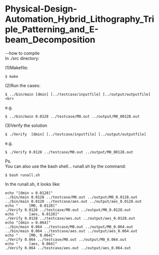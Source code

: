 # Physical-Design-Automation_Hybrid_Lithography_Triple_Patterning_and_E-beam_Decomposition

--how to compile <br>
In ./src directory:<br>

(1)Makefile:<br>
```
$ make
```
(2)Run the cases:<br>
```
$ ../bin/main [dmin] [../testcase/inputfile] [../output/outputfile]<br>
```
e.g.<br>
```
$ ../bin/main 0.0128 ../testcase/M0.out ../output/M0_00128.out
```
(3)Verify the solution
```
$ ./Verify  [dmin] [../testcase/inputfile] [../output/outputfile]
```
e.g. <br>
```
$ ./Verify 0.0128 ../testcase/M0.out ../output/M0_00128.out
```

Ps. <br>
You can also use the bash shell... runall.sh by the command:<br>
```
$ bash runall.sh
```
In the runall.sh, it looks like:<br>
```
echo "[dmin = 0.0128]"
../bin/main 0.0128 ../testcase/M0.out ../output/M0_0.0128.out
../bin/main 0.0128 ../testcase/aes.out ../output/aes_0.0128.out
echo "     [M0, 0.0128]"
./Verify 0.0128 ../testcase/M0.out ../output/M0_0.0128.out
echo "     [aes, 0.0128]"
./Verify 0.0128 ../testcase/aes.out ../output/aes_0.0128.out
echo "[dmin = 0.064]"
../bin/main 0.064 ../testcase/M0.out ../output/M0_0.064.out
../bin/main 0.064 ../testcase/aes.out ../output/aes_0.064.out
echo "     [M0, 0.064]"
./Verify 0.064 ../testcase/M0.out ../output/M0_0.064.out
echo "     [aes, 0.064]"
./Verify 0.064 ../testcase/aes.out ../output/aes_0.064.out
```
